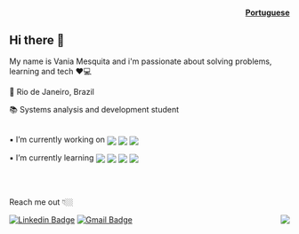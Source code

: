 #### <p align="right"> <a href="https://vaniamesquita.me/readme.md/" target="_blank">Portuguese</a></p>
## Hi there 👋

My name is Vania Mesquita and i'm passionate about solving problems, learning and tech ❤️💻

📍 Rio de Janeiro, Brazil

📚 Systems analysis and development student
<br><br>
 
▪️ I’m currently working on <img align="center" src="https://img.shields.io/badge/Microsoft%20Excel-217346?logo=microsoft-excel&logoColor=white" />
<img align="center" src="https://img.shields.io/badge/Microsoft%20PowerPoint-B7472A?logo=microsoft-powerpoint&logoColor=white" />
<img align="center" src="https://img.shields.io/badge/Microsoft%20Office-D83B01?logo=microsoft-office&logoColor=white" />
 
▪️ I’m currently learning <img align="center" src="https://img.shields.io/badge/html5-E34F26?logo=html5&logoColor=white" />
<img align="center" src="https://img.shields.io/badge/css3-1572B6?logo=css3&logoColor=white" />
<img align="center" src="https://img.shields.io/badge/bootstrap-563D7C?logo=bootstrap&logoColor=white" />
<img align="center" src="https://img.shields.io/badge/Javascript-F7DF1E?logo=Javascript&logoColor=black" />



<br><br>

Reach me out 👇🏼

[![Linkedin Badge](https://img.shields.io/badge/-LinkedIn-blue?style=flat-square&logo=Linkedin&logoColor=white&link=https://www.linkedin.com/in/vaniamesquita/)](https://www.linkedin.com/in/vaniamesquita/)
[![Gmail Badge](https://img.shields.io/badge/-vaniasalesm@gmail.com-D14836?style=flat-square&logo=Gmail&logoColor=white&link=mailto:vaniasalesm@gmail.com)](mailto:vaniasalesm@gmail.com)
 <a href="#"><img align="right" src="https://badges.pufler.dev/visits/vaniamesquita/vaniamesquita"></a>
